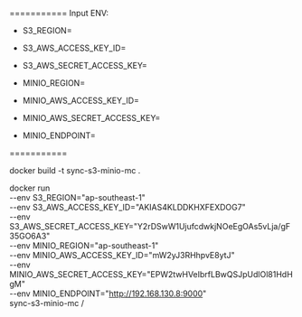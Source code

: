 ===========
Input ENV:

- S3_REGION=
- S3_AWS_ACCESS_KEY_ID=
- S3_AWS_SECRET_ACCESS_KEY=

- MINIO_REGION=
- MINIO_AWS_ACCESS_KEY_ID=
- MINIO_AWS_SECRET_ACCESS_KEY=
- MINIO_ENDPOINT=

===========

docker build -t sync-s3-minio-mc .

docker run \
    --env S3_REGION="ap-southeast-1" \
    --env S3_AWS_ACCESS_KEY_ID="AKIAS4KLDDKHXFEXDOG7" \
    --env S3_AWS_SECRET_ACCESS_KEY="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" \
    --env MINIO_REGION="ap-southeast-1" \
    --env MINIO_AWS_ACCESS_KEY_ID="mW2yJ3RHhpvE8ytJ" \
    --env MINIO_AWS_SECRET_ACCESS_KEY="EPW2twHVeIbrfLBwQSJpUdlOl81HdHgM" \
    --env MINIO_ENDPOINT="http://192.168.130.8:9000" \
    sync-s3-minio-mc
    /
